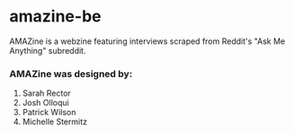 # amazine-be


AMAZine is a webzine featuring interviews scraped from Reddit's "Ask Me Anything" subreddit.


### AMAZine was designed by:
1. Sarah Rector
2. Josh Olloqui
3. Patrick Wilson
4. Michelle Stermitz


